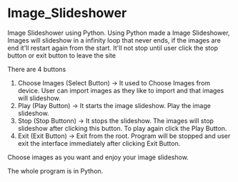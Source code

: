 # Image_Slideshower
Image Slideshower using Python. Using Python made a Image Slideshower, Images will  slideshow in a infinity loop that never ends, if the images are end it'll restart again from the start. It'll not stop until user click the stop button or exit button to leave the site

There are 4 buttons
1. Choose Images (Select Button) -> It used to Choose Images from device. User can import images as they like to import and that images will slideshow.
2. Play (Play Button) -> It starts the image slideshow. Play the image slideshow.
3. Stop (Stop Buttonn) -> It stops the slideshow. The images will stop slideshow after clicking this button. To play again click the Play Button.
4. Exit (Exit Button) -> Exit from the root. Program will be stopped and user exit the interface immediately after clicking Exit Button.

Choose images as you want and enjoy your image slideshow.

The whole program is in Python.
